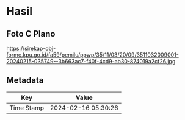 # Hasil

## Foto C Plano

https://sirekap-obj-formc.kpu.go.id/fa59/pemilu/ppwp/35/11/03/20/09/3511032009001-20240215-035749--3b663ac7-f40f-4cd9-ab30-874019a2cf26.jpg


## Metadata

| Key        | Value               |
| ---------- | ------------------- |
| Time Stamp | 2024-02-16 05:30:26 |



